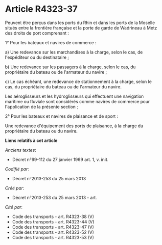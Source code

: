 # Article R4323-37

Peuvent être perçus dans les ports du Rhin et dans les ports de la Moselle situés entre la frontière française et la porte de
garde de Wadrineau à Metz des droits de port comprenant :

1° Pour les bateaux et navires de commerce :

a) Une redevance sur les marchandises à la charge, selon le cas, de l'expéditeur ou du destinataire ;

b) Une redevance sur les passagers à la charge, selon le cas, du propriétaire du bateau ou de l'armateur du navire ;

c) Le cas échéant, une redevance de stationnement à la charge, selon le cas, du propriétaire du bateau ou de l'armateur du
navire.

Les aéroglisseurs et les hydroglisseurs qui effectuent une navigation maritime ou fluviale sont considérés comme navires de
commerce pour l'application de la présente section ;

2° Pour les bateaux et navires de plaisance et de sport :

Une redevance d'équipement des ports de plaisance, à la charge du propriétaire du bateau ou du navire.

**Liens relatifs à cet article**

_Anciens textes_:

  - Décret n°69-112 du 27 janvier 1969 art. 1, v. init.

_Codifié par_:

  - Décret n°2013-253 du 25 mars 2013

_Créé par_:

  - Décret n°2013-253 du 25 mars 2013 - art.

_Cité par_:

  - Code des transports - art. R4323-38 (V)
  - Code des transports - art. R4323-44 (V)
  - Code des transports - art. R4323-47 (V)
  - Code des transports - art. R4323-52 (V)
  - Code des transports - art. R4323-53 (V)
